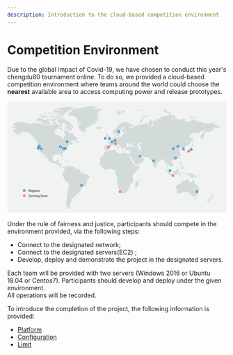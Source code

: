 ```yaml
---
description: Introduction to the cloud-based competition environment
---
```


# Competition Environment

Due to the global impact of Covid-19, we have chosen to conduct this year's chengdu80 tournament online. To do so, we provided a cloud-based competition environment where teams around the world could choose the **nearest** available area to access computing power and release prototypes.

![choose the nearest available area](../../.gitbook/assets/aws_regions-1-1024x520.png)

Under the rule of fairness and justice, participants should compete in the environment provided, via the following steps:

* Connect to the designated network; 
* Connect to the designated servers\(EC2\) ; 
* Develop, deploy and demonstrate the project in the designated servers.

Each team will be provided with two servers \(Windows 2016 or Ubuntu 18.04 or Centos7\).  Participants should develop and deploy under the given environment.   
All operations will be recorded.

To introduce the completion of the project, the following information is provided:

* [Platform](platform.md)
* [Configuration](configuration.md)
* [Limit](limit.md)




